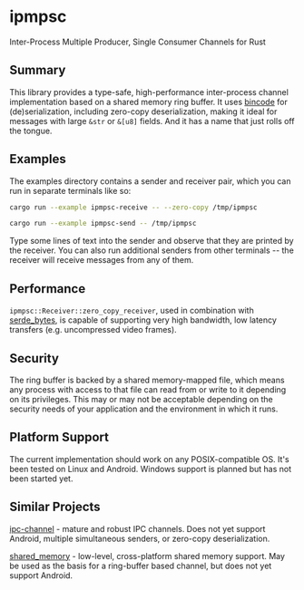 # ipmpsc

Inter-Process Multiple Producer, Single Consumer Channels for Rust

## Summary

This library provides a type-safe, high-performance inter-process
channel implementation based on a shared memory ring buffer.  It uses
[bincode](https://github.com/TyOverby/bincode) for (de)serialization,
including zero-copy deserialization, making it ideal for messages with
large `&str` or `&[u8]` fields.  And it has a name that just rolls off
the tongue.

## Examples

The examples directory contains a sender and receiver pair, which you
can run in separate terminals like so:

```bash
cargo run --example ipmpsc-receive -- --zero-copy /tmp/ipmpsc
```

```bash
cargo run --example ipmpsc-send -- /tmp/ipmpsc
```

Type some lines of text into the sender and observe that they are
printed by the receiver.  You can also run additional senders from
other terminals -- the receiver will receive messages from any of
them.

## Performance

`ipmpsc::Receiver::zero_copy_receiver`, used in combination with
[serde_bytes](https://github.com/serde-rs/bytes), is capable of
supporting very high bandwidth, low latency transfers
(e.g. uncompressed video frames).

## Security

The ring buffer is backed by a shared memory-mapped file, which means
any process with access to that file can read from or write to it
depending on its privileges.  This may or may not be acceptable
depending on the security needs of your application and the
environment in which it runs.

## Platform Support

The current implementation should work on any POSIX-compatible OS.
It's been tested on Linux and Android.  Windows support is planned but
has not been started yet.

## Similar Projects

[ipc-channel](https://github.com/servo/ipc-channel) - mature and
robust IPC channels.  Does not yet support Android, multiple
simultaneous senders, or zero-copy deserialization.

[shared_memory](https://github.com/elast0ny/shared_memory-rs) -
low-level, cross-platform shared memory support.  May be used as the
basis for a ring-buffer based channel, but does not yet support
Android.
